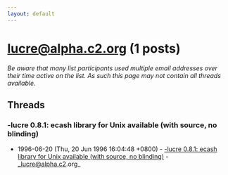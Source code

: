 ```yaml
---
layout: default
---
```


# lucre@alpha.c2.org (1 posts)

_Be aware that many list participants used multiple email addresses over their time active on the list. As such this page may not contain all threads available._

## Threads

### -lucre 0.8.1: ecash library for Unix available (with source, no blinding)
+ 1996-06-20 (Thu, 20 Jun 1996 16:04:48 +0800) - [-lucre 0.8.1: ecash library for Unix available (with source, no blinding)](/archive/1996/06/23287d54f658dfdefbef11207af036f0e83fe34585c46a7ae42e4ca9a63dbad1) - _lucre@alpha.c2.org_

